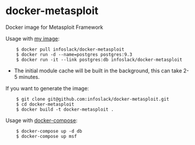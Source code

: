 docker-metasploit
==================

Docker image for Metasploit Framework

Usage with [my image](https://registry.hub.docker.com/u/infoslack/docker-metasploit/):

		$ docker pull infoslack/docker-metasploit
		$ docker run -d --name=postgres postgres:9.3
		$ docker run -it --link postgres:db infoslack/docker-metasploit
		
* The initial module cache will be built in the background, this can take 2-5 minutes.

If you want to generate the image:

		$ git clone git@github.com:infoslack/docker-metasploit.git
		$ cd docker-metasploit
		$ docker build -t docker-metasploit .

Usage with [docker-compose](https://docs.docker.com/compose/):

		$ docker-compose up -d db
		$ docker-compose up msf
